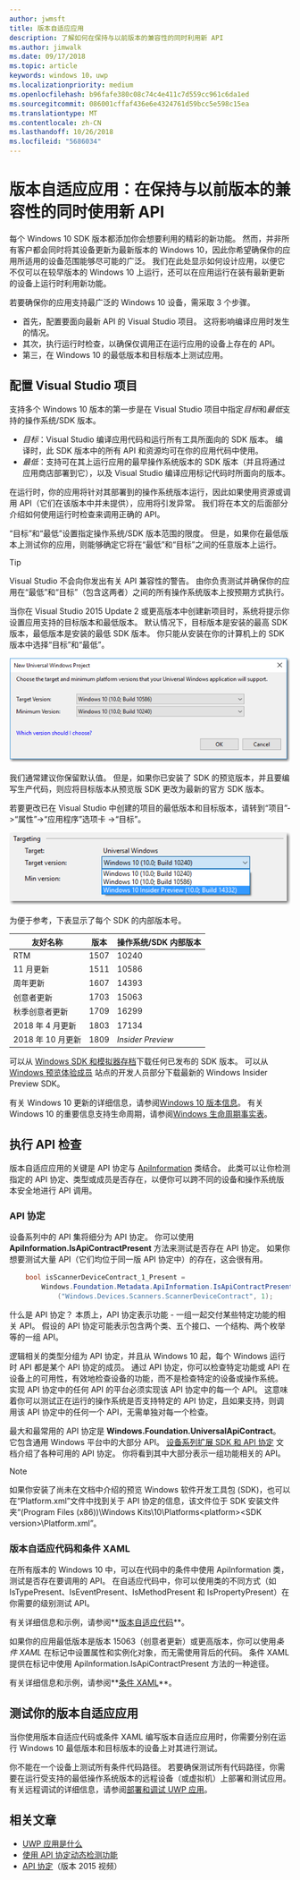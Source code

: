 ```yaml
---
author: jwmsft
title: 版本自适应应用
description: 了解如何在保持与以前版本的兼容性的同时利用新 API
ms.author: jimwalk
ms.date: 09/17/2018
ms.topic: article
keywords: windows 10，uwp
ms.localizationpriority: medium
ms.openlocfilehash: b96fafe380c08c74c4e411c7d559cc961c6da1ed
ms.sourcegitcommit: 086001cffaf436e6e4324761d59bcc5e598c15ea
ms.translationtype: MT
ms.contentlocale: zh-CN
ms.lasthandoff: 10/26/2018
ms.locfileid: "5686034"
---
```

# <a name="version-adaptive-apps-use-new-apis-while-maintaining-compatibility-with-previous-versions"></a>版本自适应应用：在保持与以前版本的兼容性的同时使用新 API

每个 Windows 10 SDK 版本都添加你会想要利用的精彩的新功能。 然而，并非所有客户都会同时将其设备更新为最新版本的 Windows 10，因此你希望确保你的应用所适用的设备范围能够尽可能的广泛。 我们在此处显示如何设计应用，以便它不仅可以在较早版本的 Windows 10 上运行，还可以在应用运行在装有最新更新的设备上运行时利用新功能。

若要确保你的应用支持最广泛的 Windows 10 设备，需采取 3 个步骤。

- 首先，配置要面向最新 API 的 Visual Studio 项目。 这将影响编译应用时发生的情况。
- 其次，执行运行时检查，以确保仅调用正在运行应用的设备上存在的 API。
- 第三，在 Windows 10 的最低版本和目标版本上测试应用。

## <a name="configure-your-visual-studio-project"></a>配置 Visual Studio 项目

支持多个 Windows 10 版本的第一步是在 Visual Studio 项目中指定*目标*和*最低*支持的操作系统/SDK 版本。

- *目标*：Visual Studio 编译应用代码和运行所有工具所面向的 SDK 版本。 编译时，此 SDK 版本中的所有 API 和资源均可在你的应用代码中使用。
- *最低*：支持可在其上运行应用的最早操作系统版本的 SDK 版本（并且将通过应用商店部署到它），以及 Visual Studio 编译应用标记代码时所面向的版本。 

在运行时，你的应用将针对其部署到的操作系统版本运行，因此如果使用资源或调用 API（它们在该版本中并未提供），应用将引发异常。 我们将在本文的后面部分介绍如何使用运行时检查来调用正确的 API。

“目标”和“最低”设置指定操作系统/SDK 版本范围的限度。 但是，如果你在最低版本上测试你的应用，则能够确定它将在“最低”和“目标”之间的任意版本上运行。

> [!TIP]
> Visual Studio 不会向你发出有关 API 兼容性的警告。 由你负责测试并确保你的应用在“最低”和“目标”（包含这两者）之间的所有操作系统版本上按预期方式执行。

当你在 Visual Studio 2015 Update 2 或更高版本中创建新项目时，系统将提示你设置应用支持的目标版本和最低版本。 默认情况下，目标版本是安装的最高 SDK 版本，最低版本是安装的最低 SDK 版本。 你只能从安装在你的计算机上的 SDK 版本中选择“目标”和“最低”。 

![在 Visual Studio 中设置目标 SDK](images/vs-target-sdk-1.png)

我们通常建议你保留默认值。 但是，如果你已安装了 SDK 的预览版本，并且要编写生产代码，则应将目标版本从预览版 SDK 更改为最新的官方 SDK 版本。 

若要更改已在 Visual Studio 中创建的项目的最低版本和目标版本，请转到“项目”-&gt;“属性”-&gt;“应用程序”选项卡 -&gt;“目标”。

![在 Visual Studio 中更改目标 SDK](images/vs-target-sdk-2.png)

为便于参考，下表显示了每个 SDK 的内部版本号。

| 友好名称 | 版本 | 操作系统/SDK 内部版本 |
| ---- | ---- | ---- |
| RTM | 1507 | 10240 |
| 11 月更新 | 1511 | 10586 |
| 周年更新 | 1607 | 14393 |
| 创意者更新 | 1703 | 15063 |
| 秋季创意者更新 | 1709 | 16299 |
| 2018 年 4 月更新 | 1803 | 17134 |
| 2018 年 10 月更新 | 1809 | _Insider Preview_ |

可以从 [Windows SDK 和模拟器存档](https://developer.microsoft.com/downloads/sdk-archive)下载任何已发布的 SDK 版本。 可以从 [Windows 预览体验成员](https://insider.windows.com/Home/BuildWithWindows) 站点的开发人员部分下载最新的 Windows Insider Preview SDK。

 有关 Windows 10 更新的详细信息，请参阅[Windows 10 版本信息](https://technet.microsoft.com/windows/release-info)。 有关 Windows 10 的重要信息支持生命周期，请参阅[Windows 生命周期事实表](https://support.microsoft.com/help/13853/windows-lifecycle-fact-sheet)。

## <a name="perform-api-checks"></a>执行 API 检查

版本自适应应用的关键是 API 协定与 [ApiInformation](https://docs.microsoft.com/uwp/api/windows.foundation.metadata.apiinformation) 类结合。 此类可以让你检测指定的 API 协定、类型或成员是否存在，以便你可以跨不同的设备和操作系统版本安全地进行 API 调用。

### <a name="api-contracts"></a>API 协定

设备系列中的 API 集将细分为 API 协定。 你可以使用 **ApiInformation.IsApiContractPresent** 方法来测试是否存在 API 协定。 如果你想要测试大量 API（它们均位于同一版 API 协定中）的存在，这会很有用。

```csharp
    bool isScannerDeviceContract_1_Present =
        Windows.Foundation.Metadata.ApiInformation.IsApiContractPresent
            ("Windows.Devices.Scanners.ScannerDeviceContract", 1);
```

什么是 API 协定？ 本质上，API 协定表示功能 - 一组一起交付某些特定功能的相关 API。 假设的 API 协定可能表示包含两个类、五个接口、一个结构、两个枚举等的一组 API。

逻辑相关的类型分组为 API 协定，并且从 Windows 10 起，每个 Windows 运行时 API 都是某个 API 协定的成员。 通过 API 协定，你可以检查特定功能或 API 在设备上的可用性，有效地检查设备的功能，而不是检查特定的设备或操作系统。 实现 API 协定中的任何 API 的平台必须实现该 API 协定中的每一个 API。 这意味着你可以测试正在运行的操作系统是否支持特定的 API 协定，且如果支持，则调用该 API 协定中的任何一个 API，无需单独对每一个检查。

最大和最常用的 API 协定是 **Windows.Foundation.UniversalApiContract**。 它包含通用 Windows 平台中的大部分 API。 [设备系列扩展 SDK 和 API 协定](https://docs.microsoft.com/uwp/extension-sdks/) 文档介绍了各种可用的 API 协定。 你将看到其中大部分表示一组功能相关的 API。

> [!NOTE]
> 如果你安装了尚未在文档中介绍的预览 Windows 软件开发工具包 (SDK)，也可以在“Platform.xml”文件中找到关于 API 协定的信息，该文件位于 SDK 安装文件夹“\(Program Files (x86))\Windows Kits\10\Platforms\<platform>\<SDK version>\Platform.xml”。

### <a name="version-adaptive-code-and-conditional-xaml"></a>版本自适应代码和条件 XAML

在所有版本的 Windows 10 中，可以在代码中的条件中使用 ApiInformation 类，测试是否存在要调用的 API。 在自适应代码中，你可以使用类的不同方式（如 IsTypePresent、IsEventPresent、IsMethodPresent 和 IsPropertyPresent）在你需要的级别测试 API。

有关详细信息和示例，请参阅**[版本自适应代码](version-adaptive-code.md)**。

如果你的应用最低版本是版本 15063（创意者更新）或更高版本，你可以使用*条件 XAML* 在标记中设置属性和实例化对象，而无需使用背后的代码。 条件 XAML 提供在标记中使用 ApiInformation.IsApiContractPresent 方法的一种途径。

有关详细信息和示例，请参阅**[条件 XAML](conditional-xaml.md)**。

## <a name="test-your-version-adaptive-app"></a>测试你的版本自适应应用

当你使用版本自适应代码或条件 XAML 编写版本自适应应用时，你需要分别在运行 Windows 10 最低版本和目标版本的设备上对其进行测试。

你不能在一个设备上测试所有条件代码路径。 若要确保测试所有代码路径，你需要在运行受支持的最低操作系统版本的远程设备（或虚拟机）上部署和测试应用。
有关远程调试的详细信息，请参阅[部署和调试 UWP 应用](deploying-and-debugging-uwp-apps.md)。

## <a name="related-articles"></a>相关文章

- [UWP 应用是什么](https://docs.microsoft.com/windows/uwp/get-started/universal-application-platform-guide)
- [使用 API 协定动态检测功能](https://blogs.windows.com/buildingapps/2015/09/15/dynamically-detecting-features-with-api-contracts-10-by-10/)
- [API 协定](https://channel9.msdn.com/Events/Build/2015/3-733)（版本 2015 视频）
